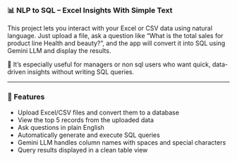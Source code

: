 ### 📊 NLP to SQL – Excel Insights With Simple Text

This project lets you interact with your Excel or CSV data using natural language. Just upload a file, ask a question like “What is the total sales for product line Health and beauty?”, and the app will convert it into SQL using Gemini LLM and display the results.

💼 It’s especially useful for managers or non sql users who want quick, data-driven insights without writing SQL queries.

---

### 🚀 Features

- Upload Excel/CSV files and convert them to a database
- View the top 5 records from the uploaded data
- Ask questions in plain English
- Automatically generate and execute SQL queries
- Gemini LLM handles column names with spaces and special characters
- Query results displayed in a clean table view
